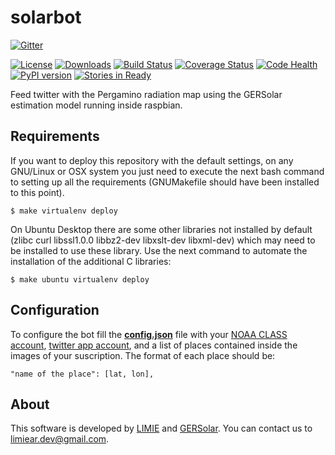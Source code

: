 solarbot
==========

[![Gitter](https://badges.gitter.im/Join%20Chat.svg)](https://gitter.im/limiear/solarbot?utm_source=badge&utm_medium=badge&utm_campaign=pr-badge&utm_content=badge)

[![License](https://img.shields.io/pypi/l/solarbot.svg)](https://raw.githubusercontent.com/limiear/solarbot/master/LICENSE) [![Downloads](https://img.shields.io/pypi/dm/solarbot.svg)](https://pypi.python.org/pypi/solarbot/) [![Build Status](https://travis-ci.org/limiear/solarbot.svg?branch=master)](https://travis-ci.org/limiear/solarbot) [![Coverage Status](https://coveralls.io/repos/limiear/solarbot/badge.png)](https://coveralls.io/r/limiear/solarbot) [![Code Health](https://landscape.io/github/limiear/solarbot/master/landscape.png)](https://landscape.io/github/limiear/solarbot/master) [![PyPI version](https://badge.fury.io/py/solarbot.svg)](http://badge.fury.io/py/solarbot)
[![Stories in Ready](https://badge.waffle.io/limiear/solarbot.png?label=ready&title=Ready)](https://waffle.io/limiear/solarbot)

Feed twitter with the Pergamino radiation map using the GERSolar estimation model running inside raspbian.

Requirements
------------

If you want to deploy this repository with the default settings, on any GNU/Linux or OSX system you just need to execute the next bash command to setting up all the requirements (GNUMakefile should have been installed to this point).

	$ make virtualenv deploy

On Ubuntu Desktop there are some other libraries not installed by default (zlibc curl libssl1.0.0 libbz2-dev libxslt-dev libxml-dev) which may need to be installed to use these library. Use the next command to automate the installation of the additional C libraries:

    $ make ubuntu virtualenv deploy


Configuration
-------------

To configure the bot fill the [**config.json**](https://github.com/limiear/solarbot/blob/master/config.json) file with your [NOAA CLASS account](http://www.nsof.class.noaa.gov/), [twitter app account](https://apps.twitter.com/), and a list of places contained inside the images of your suscription. The format of each place should be: 

    "name of the place": [lat, lon],


About
-----

This software is developed by [LIMIE](http://limiear.github.io/) and [GERSolar](http://www.gersol.unlu.edu.ar). You can contact us to <limiear.dev@gmail.com>.
